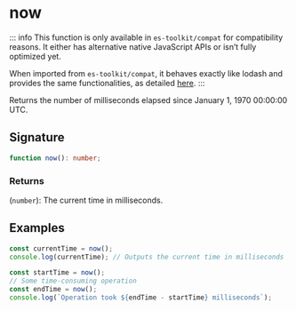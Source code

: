 # now

::: info
This function is only available in `es-toolkit/compat` for compatibility reasons. It either has alternative native JavaScript APIs or isn’t fully optimized yet.

When imported from `es-toolkit/compat`, it behaves exactly like lodash and provides the same functionalities, as detailed [here](../../../compatibility.md).
:::

Returns the number of milliseconds elapsed since January 1, 1970 00:00:00 UTC.

## Signature

```typescript
function now(): number;
```

### Returns

(`number`): The current time in milliseconds.

## Examples

```typescript
const currentTime = now();
console.log(currentTime); // Outputs the current time in milliseconds

const startTime = now();
// Some time-consuming operation
const endTime = now();
console.log(`Operation took ${endTime - startTime} milliseconds`);
```
